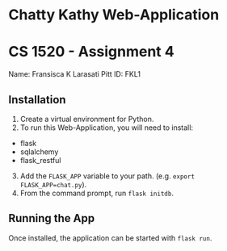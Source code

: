# Chatty Kathy Web-Application
# CS 1520 - Assignment 4

Name: Fransisca K Larasati
Pitt ID: FKL1

## Installation

1. Create a virtual environment for Python.
2. To run this Web-Application, you will need to install:
  - flask
  - sqlalchemy
  - flask_restful
3. Add the `FLASK_APP` variable to your path. (e.g. `export FLASK_APP=chat.py`).
4. From the command prompt, run `flask initdb`.

## Running the App

Once installed, the application can be started with `flask run`.
